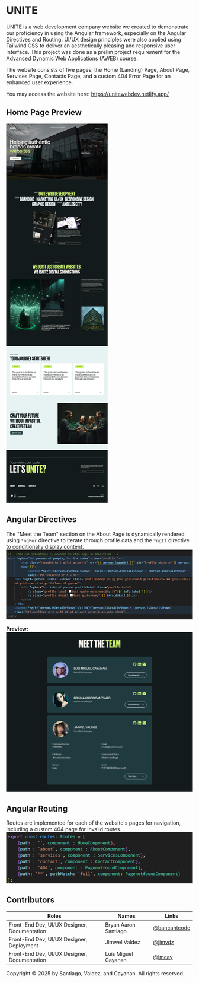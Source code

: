 # UNITE 
UNITE is a web development company website we created to demonstrate our proficiency in using the Angular framework, especially on the Angular Directives and Routing. UI/UX design principles were also applied using Tailwind CSS to deliver an aesthetically pleasing and responsive user interface. This project was done as a prelim project requirement for the Advanced Dynamic Web Applications (AWEB) course.

The website consists of five pages: the Home (Landing) Page, About Page, Services Page, Contacts Page, and a custom 404 Error Page for an enhanced user experience. 

You may access the website here: https://unitewebdev.netlify.app/

## Home Page Preview
[![Unite Landing Page](/public/LandingPageDesktop.png)](https://www.figma.com/design/VRSTg0SlmGAdchH4obNckd/AWEB-Prelim-Angular?node-id=0-1&t=bitR1D6qpRYeQlzM-1)

## Angular Directives
The "Meet the Team" section on the About Page is dynamically rendered using `*ngFor` directive to iterate through profile data and the `*ngIf` directive to conditionally display content.
![Directives](public/Directives.png)

**Preview:**
[![Meet the Team Section](/public/MeetTheTeamDesktop.png)](https://unitewebdev.netlify.app/about#meet-the-team)

## Angular Routing
Routes are implemented for each of the website's pages for navigation, including a custom 404 page for invalid routes.
![Routes](/public/Routes.png)

## Contributors 
| Roles | Names |Links |
|-|-|-|
| Front-End Dev, UI/UX Designer, Documentation | Bryan Aaron Santiago | [@bancantcode](https://github.com/Bancantcode) |
| Front-End Dev, UI/UX Designer, Deployment | Jimwel Valdez | [@jimvdz](https://github.com/jimvdz) |
| Front-End Dev, UI/UX Designer, Documentation | Luis Miguel Cayanan | [@lmcay](https://github.com/lmcay) |

Copyright &copy; 2025 by Santiago, Valdez, and Cayanan. All rights reserved.